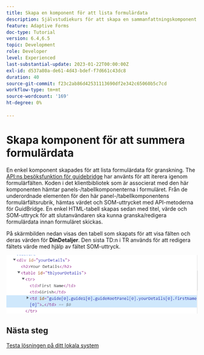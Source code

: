 ```yaml
---
title: Skapa en komponent för att lista formulärdata
description: Självstudiekurs för att skapa en sammanfattningskomponent för att granska formulärdata innan de skickas in.
feature: Adaptive Forms
doc-type: Tutorial
version: 6.4,6.5
topic: Development
role: Developer
level: Experienced
last-substantial-update: 2023-01-22T00:00:00Z
exl-id: d537a80a-de61-4d43-bdef-f7d661c43dc8
duration: 40
source-git-commit: f23c2ab86d42531113690df2e342c65060b5c7cd
workflow-type: tm+mt
source-wordcount: '169'
ht-degree: 0%

---
```


# Skapa komponent för att summera formulärdata

En enkel komponent skapades för att lista formulärdata för granskning. The [API:ns besöksfunktion för guidebridge](https://developer.adobe.com/experience-manager/reference-materials/6-5/forms/javascript-api/GuideBridge.html?q=visit) har använts för att iterera igenom formulärfälten. Koden i det klientbibliotek som är associerat med den här komponenten hämtar panels-/tabellkomponenterna i formuläret. Från de underordnade elementen för den här panel-/tabellkomponentens formulärfältsrubrik, hämtas värdet och SOM-uttrycket med API-metoderna för GuidBridge. En enkel HTML-tabell skapas sedan med titel, värde och SOM-uttryck för att slutanvändaren ska kunna granska/redigera formulärdata innan formuläret skickas.

På skärmbilden nedan visas den tabell som skapats för att visa fälten och deras värden för **DinDetaljer**. Den sista TD:n i TR används för att redigera fältets värde med hjälp av fältet SOM-uttryck.

![besök-func](assets/visit-function.png)

## Nästa steg

[Testa lösningen på ditt lokala system](./deploy-on-your-system.md)
